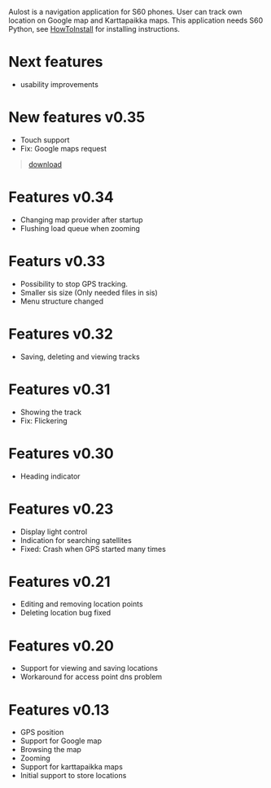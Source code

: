 Aulost is a navigation application for S60 phones. User can track own location on Google map and Karttapaikka maps. This application needs S60 Python, see [HowToInstall](HowToInstall.md) for installing instructions.

# Next features #
  * usability improvements

# New features v0.35 #
  * Touch support
  * Fix: Google maps request
> [download](http://code.google.com/p/aulost/downloads/list)

# Features v0.34 #
  * Changing map provider after startup
  * Flushing load queue when zooming

# Featurs v0.33 #
  * Possibility to stop GPS tracking.
  * Smaller sis size (Only needed files in sis)
  * Menu structure changed

# Features v0.32 #
  * Saving, deleting and viewing tracks


# Features v0.31 #
  * Showing the track
  * Fix: Flickering

# Features v0.30 #
  * Heading indicator

# Features v0.23 #
  * Display light control
  * Indication for searching satellites
  * Fixed: Crash when GPS started many times


# Features v0.21 #
  * Editing and removing location points
  * Deleting location bug fixed

# Features v0.20 #
  * Support for viewing and saving locations
  * Workaround for access point dns problem

# Features v0.13 #
  * GPS position
  * Support for Google map
  * Browsing the map
  * Zooming
  * Support for karttapaikka maps
  * Initial support to store locations
